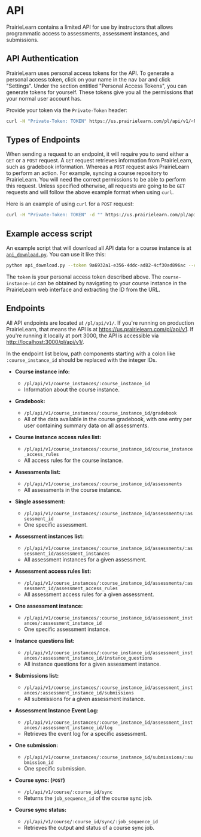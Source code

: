 # API

PrairieLearn contains a limited API for use by instructors that
allows programmatic access to assessments, assessment instances, and
submissions.

## API Authentication

PrairieLearn uses personal access tokens for the API. To generate a personal
access token, click on your name in the nav bar and click "Settings". Under
the section entitled "Personal Access Tokens", you can generate tokens for
yourself. These tokens give you all the permissions that your normal user
account has.

Provide your token via the `Private-Token` header:

```sh
curl -H "Private-Token: TOKEN" https://us.prairielearn.com/pl/api/v1/<REST_OF_PATH>
```

## Types of Endpoints

When sending a request to an endpoint, it will require you to send either a `GET` or a `POST` request. A `GET` request retrieves information from PrairieLearn, such as gradebook information. Whereas a `POST` request asks PrairieLearn to perform an action. For example, syncing a course repository to PrairieLearn. You will need the correct permissions to be able to perform this request. Unless specified otherwise, all requests are going to be `GET` requests and will follow the above example format when using `curl`.

Here is an example of using `curl` for a `POST` request:

```sh
curl -H "Private-Token: TOKEN" -d "" https://us.prairielearn.com/pl/api/v1/<REST_OF_PATH>
```

## Example access script

An example script that will download all API data for a course instance is at [`api_download.py`](https://github.com/PrairieLearn/PrairieLearn/blob/master/contrib/api_download.py). You can use it like this:

```sh
python api_download.py --token 9a6932a1-e356-4ddc-ad82-4cf30ad896ac --course-instance-id 29832 --output-dir tam212fa18
```

The `token` is your personal access token described above. The `course-instance-id` can be obtained by navigating to your course instance in the PrairieLearn web interface and extracting the ID from the URL.

## Endpoints

All API endpoints are located at `/pl/api/v1/`. If you're running on
production PrairieLearn, that means the API is at
<https://us.prairielearn.com/pl/api/v1>. If you're running it locally
at port 3000, the API is accessible via <http://localhost:3000/pl/api/v1/>.

In the endpoint list below, path components starting with a colon like
`:course_instance_id` should be replaced with the integer IDs.

- **Course instance info:**
  - `/pl/api/v1/course_instances/:course_instance_id`
  - Information about the course instance.

- **Gradebook:**
  - `/pl/api/v1/course_instances/:course_instance_id/gradebook`
  - All of the data available in the course gradebook, with one entry per user containing summary data on all assessments.

- **Course instance access rules list:**
  - `/pl/api/v1/course_instances/:course_instance_id/course_instance_access_rules`
  - All access rules for the course instance.

- **Assessments list:**
  - `/pl/api/v1/course_instances/:course_instance_id/assessments`
  - All assessments in the course instance.

- **Single assessment:**
  - `/pl/api/v1/course_instances/:course_instance_id/assessments/:assessment_id`
  - One specific assessment.

- **Assessment instances list:**
  - `/pl/api/v1/course_instances/:course_instance_id/assessments/:assessment_id/assessment_instances`
  - All assessment instances for a given assessment.

- **Assessment access rules list:**
  - `/pl/api/v1/course_instances/:course_instance_id/assessments/:assessment_id/assessment_access_rules`
  - All assessment access rules for a given assessment.

- **One assessment instance:**
  - `/pl/api/v1/course_instances/:course_instance_id/assessment_instances/:assessment_instance_id`
  - One specific assessment instance.

- **Instance questions list:**
  - `/pl/api/v1/course_instances/:course_instance_id/assessment_instances/:assessment_instance_id/instance_questions`
  - All instance questions for a given assessment instance.

- **Submissions list:**
  - `/pl/api/v1/course_instances/:course_instance_id/assessment_instances/:assessment_instance_id/submissions`
  - All submissions for a given assessment instance.

- **Assessment Instance Event Log:**
  - `/pl/api/v1/course_instances/:course_instance_id/assessment_instances/:assessment_instance_id/log`
  - Retrieves the event log for a specific assessment.

- **One submission:**
  - `/pl/api/v1/course_instances/:course_instance_id/submissions/:submission_id`
  - One specific submission.

- **Course sync: (`POST`)**
  - `/pl/api/v1/course/:course_id/sync`
  - Returns the `job_sequence_id` of the course sync job.

- **Course sync status:**
  - `/pl/api/v1/course/:course_id/sync/:job_sequence_id`
  - Retrieves the output and status of a course sync job.

